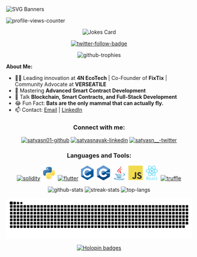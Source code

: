 ![SVG Banners](https://svg-banners.vercel.app/api?type=origin&text1=Satya%20Subham%20Nayak%20🧑🏻‍💻&text2=⛓️%20Blockchain%20Enthusiast,%20Full-Stack%20Developer%20and%20Technical%20Writer!&width=900&height=400)

<img src="https://komarev.com/ghpvc/?username=satyasn01&label=Profile%20views&color=0e75b6&style=flat" alt="profile-views-counter" />

<p align="center">
  <img src="https://readme-jokes.vercel.app/api" alt="Jokes Card" width="800" height="100">
</p>

<p align="center">
  <a href="https://twitter.com/satyasn__" target="blank">
    <img src="https://img.shields.io/twitter/follow/satyasn__?logo=twitter&style=for-the-badge" alt="twitter-follow-badge" />
  </a>
</p>

<p align="center">
  <img src="https://github-profile-trophy.vercel.app/?username=satyasn01&theme=matrix&column=3&margin-w=15&margin-h=15" alt="github-trophies" />
</p>

**About Me:**
- 💪🏼 Leading innovation at **4N EcoTech** | Co-Founder of **FixTix** | Community Advocate at **VERSEATILE**
- 🌱 Mastering **Advanced Smart Contract Development**
- 💬 Talk **Blockchain, Smart Contracts, and Full-Stack Development**
- 😂 Fun Fact: **Bats are the only mammal that can actually fly.**
- 📫 Contact: [Email](mailto:satyarocket001@gmail.com) | [LinkedIn](https://linkedin.com/in/satyasnayak)

<h3 align="center">Connect with me:</h3>
<p align="center">
  <a href="https://github.com/satyasn01" target="blank"><img src="https://raw.githubusercontent.com/rahuldkjain/github-profile-readme-generator/master/src/images/icons/Social/github.svg" alt="satyasn01-github" height="30" width="40" /></a>
  <a href="https://linkedin.com/in/satyasnayak" target="blank"><img src="https://raw.githubusercontent.com/rahuldkjain/github-profile-readme-generator/master/src/images/icons/Social/linked-in-alt.svg" alt="satyasnayak-linkedin" height="30" width="40" /></a>
  <a href="https://twitter.com/satyasn__" target="blank"><img src="https://raw.githubusercontent.com/rahuldkjain/github-profile-readme-generator/master/src/images/icons/Social/twitter.svg" alt="satyasn__-twitter" height="30" width="40" /></a>
</p>

<h3 align="center">Languages and Tools:</h3>
<p align="center">
  <a href="https://soliditylang.org" target="_blank" rel="noreferrer"><img src="https://cdn.jsdelivr.net/gh/devicons/devicon/icons/solidity/solidity-original.svg" alt="solidity" width="40" height="40"/></a>
  <a href="https://www.python.org" target="_blank" rel="noreferrer"><img src="https://raw.githubusercontent.com/devicons/devicon/master/icons/python/python-original.svg" alt="python" width="40" height="40"/></a>
  <a href="https://flutter.dev" target="_blank" rel="noreferrer"><img src="https://www.vectorlogo.zone/logos/flutterio/flutterio-icon.svg" alt="flutter" width="40" height="40"/></a>
  <a href="https://www.cprogramming.com/" target="_blank" rel="noreferrer"><img src="https://raw.githubusercontent.com/devicons/devicon/master/icons/c/c-original.svg" alt="c" width="40" height="40"/></a>
  <a href="https://www.w3schools.com/cpp/" target="_blank" rel="noreferrer"><img src="https://raw.githubusercontent.com/devicons/devicon/master/icons/cplusplus/cplusplus-original.svg" alt="cplusplus" width="40" height="40"/></a>
  <a href="https://www.java.com" target="_blank" rel="noreferrer"><img src="https://raw.githubusercontent.com/devicons/devicon/master/icons/java/java-original.svg" alt="java" width="40" height="40"/></a>
  <a href="https://www.javascript.com" target="_blank" rel="noreferrer"><img src="https://raw.githubusercontent.com/devicons/devicon/master/icons/javascript/javascript-original.svg" alt="javascript" width="40" height="40"/></a>
  <a href="https://reactjs.org/" target="_blank" rel="noreferrer"><img src="https://raw.githubusercontent.com/devicons/devicon/master/icons/react/react-original-wordmark.svg" alt="react" width="40" height="40"/></a>
  <a href="https://www.trufflesuite.com/" target="_blank" rel="noreferrer"><img src="https://trufflesuite.com/assets/logo.png" alt="truffle" width="40" height="40"/></a>
</p>

<p align="center">
  <img src="https://github-readme-stats.vercel.app/api?username=satyasn01&show_icons=true&theme=merko&locale=en&hide_border=true" alt="github-stats" width="400"/>
  <img src="https://github-readme-streak-stats.herokuapp.com/?user=satyasn01&theme=merko&hide_border=true" alt="streak-stats" width="400"/>
  <img src="https://github-readme-stats.vercel.app/api/top-langs/?username=satyasn01&theme=merko&hide_border=true" alt="top-langs" width="400"/>
</p>

<p align="center">
  <img src="https://github.com/Satyasn01/Satyasn01/blob/output/github-contribution-grid-snake-dark.svg" alt="snake gif" width="800"/>
</p>

<p align="center">
  <a href="https://holopin.io/@satyasn01"><img src="https://holopin.me/satyasn01" alt="Holopin badges"></a>
</p>
